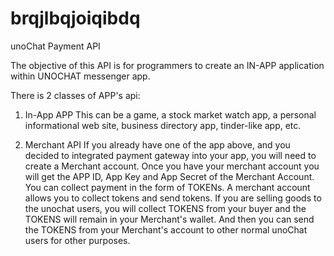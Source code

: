 # brqjlbqjoiqibdq
unoChat Payment API

The objective of this API is for programmers to create an IN-APP application within UNOCHAT messenger app. 

There is 2 classes of APP's api:

1. In-App APP
This can be a game, a stock market watch app, a personal informational web site, business directory app, tinder-like app, etc.  



2. Merchant API
If you already have one of the app above, and you decided to integrated payment gateway into your app, you will need to create a Merchant account. Once you have your merchant account you will get the APP ID, App Key and App Secret of the Merchant Account. You can collect payment in the form of TOKENs. A merchant account allows you to collect tokens and send tokens. If you are selling goods to the unochat users, you will collect TOKENS from your buyer and the TOKENS will remain in your Merchant's wallet. And then you can send the TOKENS from your Merchant's account to other normal unoChat users for other purposes.
